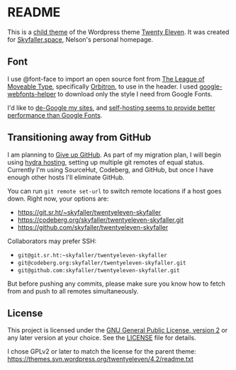 # README
This is a [child theme](https://developer.wordpress.org/themes/advanced-topics/child-themes/) of the Wordpress theme [Twenty Eleven](https://wordpress.org/themes/twentyeleven/). It was created for [Skyfaller.space](http://skyfaller.space), Nelson's personal homepage. 

## Font
I use @font-face to import an open source font from [The League of Moveable Type](http://www.theleagueofmoveabletype.com/), specifically [Orbitron](http://www.theleagueofmoveabletype.com/orbitron), to use in the header. I used [google-webfonts-helper](https://github.com/majodev/google-webfonts-helper) to download only the style I need from Google Fonts.

I'd like to [de-Google my sites](https://markosaric.com/degoogleify/), and [self-hosting seems to provide better performance than Google Fonts](https://www.tunetheweb.com/blog/should-you-self-host-google-fonts/).

## Transitioning away from GitHub
I am planning to [Give up GitHub](https://sfconservancy.org/GiveUpGitHub/). As part of my migration plan, I will begin using [hydra hosting](https://seirdy.one/posts/2020/11/18/git-workflow-1/), setting up multiple git remotes of equal status. Currently I'm using SourceHut, Codeberg, and GitHub, but once I have enough other hosts I'll eliminate GitHub.

You can run `git remote set-url` to switch remote locations if a host goes down. Right now, your options are:

- https://git.sr.ht/~skyfaller/twentyeleven-skyfaller
- https://codeberg.org/skyfaller/twentyeleven-skyfaller.git
- https://github.com/skyfaller/twentyeleven-skyfaller

Collaborators may prefer SSH:

- `git@git.sr.ht:~skyfaller/twentyeleven-skyfaller`
- `git@codeberg.org:skyfaller/twentyeleven-skyfaller.git`
- `git@github.com:skyfaller/twentyeleven-skyfaller.git`

But before pushing any commits, please make sure you know how to fetch from and push to all remotes simultaneously.

## License

This project is licensed under the [GNU General Public License, version 2](https://www.gnu.org/licenses/old-licenses/gpl-2.0.html) or any later version at your choice. See the [LICENSE](LICENSE) file for details.

I chose GPLv2 or later to match the license for the parent theme: https://themes.svn.wordpress.org/twentyeleven/4.2/readme.txt
